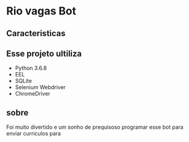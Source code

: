 # Rio vagas Bot
## Caracteristicas

## Esse projeto ultiliza
- Python 3.6.8
- EEL
- SQLite
- Selenium Webdriver
- ChromeDriver
## sobre
Foi muito divertido e um sonho de prequisoso programar esse bot para enviar curriculos para 
